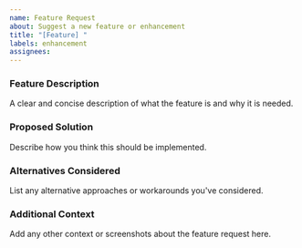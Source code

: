 ```yaml
---
name: Feature Request
about: Suggest a new feature or enhancement
title: "[Feature] "
labels: enhancement
assignees:
---
```


### Feature Description

A clear and concise description of what the feature is and why it is needed.

### Proposed Solution

Describe how you think this should be implemented.

### Alternatives Considered

List any alternative approaches or workarounds you've considered.

### Additional Context

Add any other context or screenshots about the feature request here.
